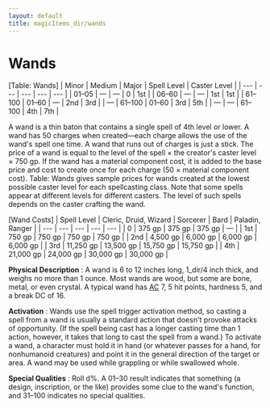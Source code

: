 ```yaml
---
layout: default
title: magicItems_dir/wands
---
```

# Wands

[Table: Wands]
| Minor | Medium | Major | Spell Level | Caster Level |
| --- | --- | --- | --- | --- |
| 01–05 | — | — | 0 | 1st |
| 06–60 | — | — | 1st | 1st |
| 61–100 | 01–60 | — | 2nd | 3rd |
| — | 61–100 | 01–60 | 3rd | 5th |
| — | — | 61–100 | 4th | 7th |

A wand is a thin baton that contains a single spell of 4th level or lower. A wand has 50 charges when created—each charge allows the use of the wand's spell one time. A wand that runs out of charges is just a stick. The price of a wand is equal to the level of the spell × the creator's caster level × 750 gp. If the wand has a material component cost, it is added to the base price and cost to create once for each charge (50 × material component cost). Table: Wands gives sample prices for wands created at the lowest possible caster level for each spellcasting class. Note that some spells appear at different levels for different casters. The level of such spells depends on the caster crafting the wand.

[Wand Costs]
| Spell Level | Cleric, Druid, Wizard | Sorcerer | Bard | Paladin, Ranger |
| --- | --- | --- | --- | --- |
| 0 | 375 gp | 375 gp | 375 gp | — |
| 1st | 750 gp | 750 gp | 750 gp | 750 gp |
| 2nd | 4,500 gp | 6,000 gp | 6,000 gp | 6,000 gp |
| 3rd | 11,250 gp | 13,500 gp | 15,750 gp | 15,750 gp |
| 4th | 21,000 gp | 24,000 gp | 30,000 gp | 30,000 gp |

**Physical Description** : A wand is 6 to 12 inches long, 1_dir/4 inch thick, and weighs no more than 1 ounce. Most wands are wood, but some are bone, metal, or even crystal. A typical wand has [AC](../combat#_armor-class) 7, 5 hit points, hardness 5, and a break DC of 16.

**Activation** : Wands use the spell trigger activation method, so casting a spell from a wand is usually a standard action that doesn't provoke attacks of opportunity. (If the spell being cast has a longer casting time than 1 action, however, it takes that long to cast the spell from a wand.) To activate a wand, a character must hold it in hand (or whatever passes for a hand, for nonhumanoid creatures) and point it in the general direction of the target or area. A wand may be used while grappling or while swallowed whole.

**Special Qualities** : Roll d%. A 01–30 result indicates that something (a design, inscription, or the like) provides some clue to the wand's function, and 31–100 indicates no special qualities.

